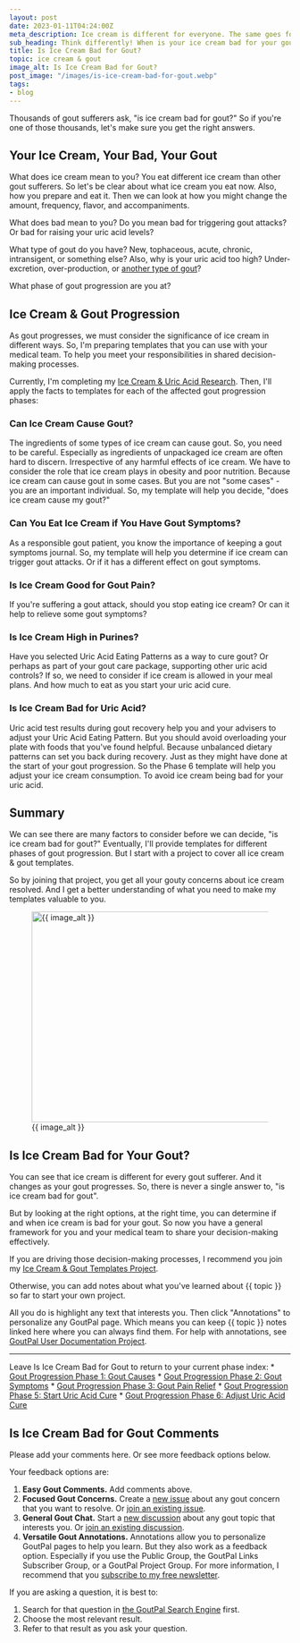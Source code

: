 ```yaml
---
layout: post
date: 2023-01-11T04:24:00Z
meta_description: Ice cream is different for everyone. The same goes for gout. So think about when your ice cream is bad for your gout. And when is it good for you?
sub_heading: Think differently! When is your ice cream bad for your gout? When is it good?
title: Is Ice Cream Bad for Gout?
topic: ice cream & gout
image_alt: Is Ice Cream Bad for Gout?
post_image: "/images/is-ice-cream-bad-for-gout.webp"
tags:
- blog
---
```

<p>Thousands of gout sufferers ask, "is ice cream bad for gout?" So if you're one of those thousands, let's make sure you get the right answers.</p>
<h2 id="you">Your Ice Cream, Your Bad, Your Gout</h2>
<p>What does ice cream mean to you? You eat different ice cream than other gout sufferers. So let's be clear about what ice cream you eat now. Also, how you prepare and eat it. Then we can look at how you might change the amount, frequency, flavor, and accompaniments.</p>
<p>What does bad mean to you? Do you mean bad for triggering gout attacks? Or bad for raising your uric acid levels?</p>
<p>What type of gout do you have? New, tophaceous, acute, chronic, intransigent, or something else? Also, why is your uric acid too high? Under-excretion, over-production, or <a href="/gout-symptoms/gout-causes-3-types-not-2/">another type of gout</a>?</p>
<p>What phase of gout progression are you at?</p>
<h2 id="ice-cream-gout">Ice Cream &amp; Gout Progression</h2>
<p>As gout progresses, we must consider the significance of ice cream in different ways. So, I'm preparing templates that you can use with your medical team. To help you meet your responsibilities in shared decision-making processes.</p>
<p>Currently, I'm completing my <a href="https://goutpal.info/blog/ice-cream-uric-acid/">Ice Cream &amp; Uric Acid Research</a>. Then, I'll apply the facts to templates for each of the affected gout progression phases:</p>
<h3 id="can-ice-cream-cause-gout">Can Ice Cream Cause Gout?</h3>
<p>The ingredients of some types of ice cream can cause gout. So, you need to be careful. Especially as ingredients of unpackaged ice cream are often hard to discern. Irrespective of any harmful effects of ice cream. We have to consider the role that ice cream plays in obesity and poor nutrition. Because ice cream can cause gout in some cases. But you are not "some cases" - you are an important individual. So, my template will help you decide, "does ice cream cause my gout?"</p>
<h3 id="can-you-eat-ice-cream-if-you-have-gout">Can You Eat Ice Cream if You Have Gout Symptoms?</h3>
<p>As a responsible gout patient, you know the importance of keeping a gout symptoms journal. So, my template will help you determine if ice cream can trigger gout attacks. Or if it has a different effect on gout symptoms.</p>
<h3 id="is-ice-cream-good-for-gout">Is Ice Cream Good for Gout Pain?</h3>
<p>If you're suffering a gout attack, should you stop eating ice cream? Or can it help to relieve some gout symptoms?</p>
<h3 id="is-ice-cream-high-in-purines">Is Ice Cream High in Purines?</h3>
<p>Have you selected Uric Acid Eating Patterns as a way to cure gout? Or perhaps as part of your gout care package, supporting other uric acid controls? If so, we need to consider if ice cream is allowed in your meal plans. And how much to eat as you start your uric acid cure.</p>
<h3 id="is-ice-cream-bad-for-uric-acid">Is Ice Cream Bad for Uric Acid?</h3>
<p>Uric acid test results during gout recovery help you and your advisers to adjust your Uric Acid Eating Pattern. But you should avoid overloading your plate with foods that you've found helpful. Because unbalanced dietary patterns can set you back during recovery. Just as they might have done at the start of your gout progression. So the Phase 6 template will help you adjust your ice cream consumption. To avoid ice cream being bad for your uric acid.</p>
<h2 id="summary">Summary</h2>
<p>We can see there are many factors to consider before we can decide, "is ice cream bad for gout?" Eventually, I'll provide templates for different phases of gout progression. But I start with a project to cover all ice cream &amp; gout templates.</p>
<p>So by joining that project, you get all your gouty concerns about ice cream resolved. And I get a better understanding of what you need to make my templates valuable to you.</p>
<figure id="image" class="inner">
<img src="{{ post_image }}" alt="{{ image_alt }}"  width="610" height="377">
  <figcaption>{{ image_alt }}</figcaption>
</figure>

<h2 id="next">Is Ice Cream Bad for Your Gout?</h2>
You can see that ice cream is different for every gout sufferer. And it changes as your gout progresses. So, there is never a single answer to, "is ice cream bad for gout".

But by looking at the right options, at the right time, you can determine if and when ice cream is bad for your gout. So now you have a general framework for you and your medical team to share your decision-making effectively.

If you are driving those decision-making processes, I recommend you join my <a href="https://keithctaylor.gumroad.com/l/zhwgc?a=888958067">Ice Cream & Gout Templates Project</a>.

Otherwise, you can add notes about what you've learned about {{ topic }} so far to start your own project.

All you do is highlight any text that interests you. Then click "Annotations" to personalize any GoutPal page. Which means you can keep {{ topic }} notes linked here where you can always find them. For help with annotations, see <a href="https://keithctaylor.gumroad.com/l/mkpxbm?a=888958067">GoutPal User Documentation Project</a>.
<hr>
Leave Is Ice Cream Bad for Gout to return to your current phase index:
* <a href="https://goutpal.com/blog/gout-causes/">Gout Progression Phase 1: Gout Causes</a>
* <a href="https://goutpal.com/blog/gout-symptoms/">Gout Progression Phase 2: Gout Symptoms</a>
* <a href="https://goutpal.com/blog/gout-pain-relief/">Gout Progression Phase 3: Gout Pain Relief</a>
* <a href="https://goutpal.com/blog/start-uric-acid-cure/">Gout Progression Phase 5: Start Uric Acid Cure</a>
* <a href="https://goutpal.com/blog/adjust-uric-acid-cure/">Gout Progression Phase 6: Adjust Uric Acid Cure</a>
<h2 id="comments">Is Ice Cream Bad for Gout Comments</h2>
<p>Please add your comments here. Or see more feedback options below.</p>
<script src="https://giscus.app/client.js"
        data-repo="kct2020/goutpal-com-skeleventy"
        data-repo-id="R_kgDOGVSRQQ"
        data-category="GoutPal Links Comments🗣"
        data-category-id="DIC_kwDOGVSRQc4CRbFp"
        data-mapping="title"
        data-strict="0"
        data-reactions-enabled="1"
        data-emit-metadata="1"
        data-input-position="top"
        data-theme="light_tritanopia"
        data-lang="en"
        data-loading="lazy"
        crossorigin="anonymous"
        async>
</script>
<p>Your feedback options are:</p>
<ol>
<li><b>Easy Gout Comments.</b> Add comments above.</li>
<li><b>Focused Gout Concerns.</b> Create a <a href="https://github.com/kct2020/goutpal-com-skeleventy/issues/new/choose">new issue</a> about any gout concern that you want to resolve. Or <a href="https://github.com/kct2020/goutpal-com-skeleventy/issues">join an existing issue</a>.</li>
<li><b>General Gout Chat.</b> Start a <a href="https://github.com/kct2020/goutpal-com-skeleventy/discussions/new">new discussion</a> about any gout topic that interests you. Or <a href="https://github.com/kct2020/goutpal-com-skeleventy/discussions">join an existing discussion</a>.</li>
<li><b>Versatile Gout Annotations.</b> Annotations allow you to personalize GoutPal pages to help you learn. But they also work as a feedback option. Especially if you use the Public Group, the GoutPal Links Subscriber Group, or a GoutPal Project Group. For more information, I recommend that you <a class="gumroad-button" href="https://keithctaylor.gumroad.com/l/rqmqt?a=888958067&wanted=true&price=0" data-gumroad-single-product="true" target="_blank">subscribe to my free newsletter</a>.</li>
</ol>
<p>If you are asking a question, it is best to:</p>
<ol>
<li>Search for that question in <a href="https://cse.google.com/cse?cof=FORID:0&cx=partner-pub-4857169685716700:9780732506">the GoutPal Search Engine</a> first.</li>
<li>Choose the most relevant result.</li>
<li>Refer to that result as you ask your question.</li>
</ol>
